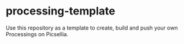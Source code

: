 # processing-template
Use this repository as a template to create, build and push your own Processings on Picsellia.
